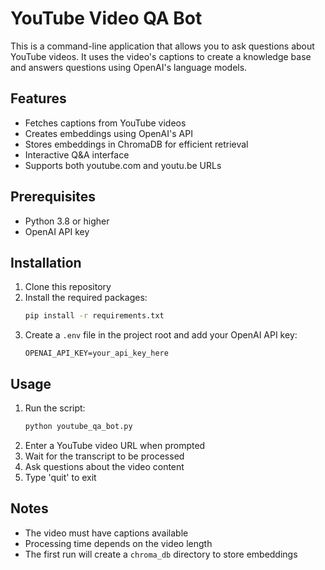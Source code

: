 # YouTube Video QA Bot

This is a command-line application that allows you to ask questions about YouTube videos. It uses the video's captions to create a knowledge base and answers questions using OpenAI's language models.

## Features

- Fetches captions from YouTube videos
- Creates embeddings using OpenAI's API
- Stores embeddings in ChromaDB for efficient retrieval
- Interactive Q&A interface
- Supports both youtube.com and youtu.be URLs

## Prerequisites

- Python 3.8 or higher
- OpenAI API key

## Installation

1. Clone this repository
2. Install the required packages:
   ```bash
   pip install -r requirements.txt
   ```
3. Create a `.env` file in the project root and add your OpenAI API key:
   ```
   OPENAI_API_KEY=your_api_key_here
   ```

## Usage

1. Run the script:
   ```bash
   python youtube_qa_bot.py
   ```
2. Enter a YouTube video URL when prompted
3. Wait for the transcript to be processed
4. Ask questions about the video content
5. Type 'quit' to exit

## Notes

- The video must have captions available
- Processing time depends on the video length
- The first run will create a `chroma_db` directory to store embeddings 